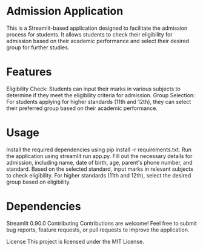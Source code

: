 # Admission Application
This is a Streamlit-based application designed to facilitate the admission process for students. It allows students to check their eligibility for admission based on their academic performance and select their desired group for further studies.

# Features
Eligibility Check: Students can input their marks in various subjects to determine if they meet the eligibility criteria for admission.
Group Selection: For students applying for higher standards (11th and 12th), they can select their preferred group based on their academic performance.
# Usage
Install the required dependencies using pip install -r requirements.txt.
Run the application using streamlit run app.py.
Fill out the necessary details for admission, including name, date of birth, age, parent's phone number, and standard.
Based on the selected standard, input marks in relevant subjects to check eligibility.
For higher standards (11th and 12th), select the desired group based on eligibility.
# Dependencies
Streamlit 0.90.0
Contributing
Contributions are welcome! Feel free to submit bug reports, feature requests, or pull requests to improve the application.

License
This project is licensed under the MIT License.

